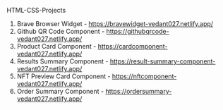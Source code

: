 HTML-CSS-Projects

1. Brave Browser Widget - https://bravewidget-vedant027.netlify.app/
2. Github QR Code Component - https://githubqrcode-vedant027.netlify.app/
3. Product Card Component - https://cardcomponent-vedant027.netlify.app/
4. Results Summary Component - https://result-summary-component-vedant027.netlify.app/
5. NFT Preview Card Component - https://nftcomponent-vedant027.netlify.app/
6. Order Summary Component - https://ordersummary-vedant027.netlify.app/
